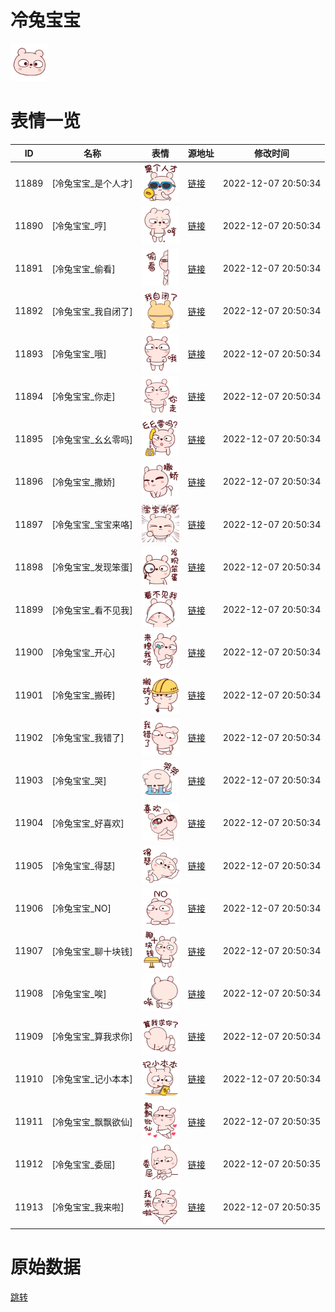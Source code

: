 # 冷兔宝宝

<img src="./cover.png" height="60" alt="cover" />

# 表情一览

|ID|名称|表情|源地址|修改时间|
|----|----|----|----|----|
|11889|[冷兔宝宝_是个人才]|<img src="./pic/011889_%5B冷兔宝宝_是个人才%5D.png" height="60" alt="是个人才"/>|[链接](https://i0.hdslb.com/bfs/garb/item/e3bb907e4578e31a2584c3f240418111fcb6b0d4.png)|2022-12-07 20:50:34|
|11890|[冷兔宝宝_哼]|<img src="./pic/011890_%5B冷兔宝宝_哼%5D.png" height="60" alt="哼"/>|[链接](https://i0.hdslb.com/bfs/garb/item/c1a3a85c1a485a259cb956a29e26441eaddeeebd.png)|2022-12-07 20:50:34|
|11891|[冷兔宝宝_偷看]|<img src="./pic/011891_%5B冷兔宝宝_偷看%5D.png" height="60" alt="偷看"/>|[链接](https://i0.hdslb.com/bfs/garb/item/be10739f9d843d17f692ecaa19ada4f462d8d7c9.png)|2022-12-07 20:50:34|
|11892|[冷兔宝宝_我自闭了]|<img src="./pic/011892_%5B冷兔宝宝_我自闭了%5D.png" height="60" alt="我自闭了"/>|[链接](https://i0.hdslb.com/bfs/garb/item/2394b283de0ab15f4c4ab80e545425f5315c93ef.png)|2022-12-07 20:50:34|
|11893|[冷兔宝宝_哦]|<img src="./pic/011893_%5B冷兔宝宝_哦%5D.png" height="60" alt="哦"/>|[链接](https://i0.hdslb.com/bfs/garb/item/e9726457684376af8ecabd02f55369a645f0f6a9.png)|2022-12-07 20:50:34|
|11894|[冷兔宝宝_你走]|<img src="./pic/011894_%5B冷兔宝宝_你走%5D.png" height="60" alt="你走"/>|[链接](https://i0.hdslb.com/bfs/garb/item/9199d5842ef9d16e08c381afc21098b30310d220.png)|2022-12-07 20:50:34|
|11895|[冷兔宝宝_幺幺零吗]|<img src="./pic/011895_%5B冷兔宝宝_幺幺零吗%5D.png" height="60" alt="幺幺零吗"/>|[链接](https://i0.hdslb.com/bfs/garb/item/3ecb0289177b72a465667bc271fca2cdf8c10763.png)|2022-12-07 20:50:34|
|11896|[冷兔宝宝_撒娇]|<img src="./pic/011896_%5B冷兔宝宝_撒娇%5D.png" height="60" alt="撒娇"/>|[链接](https://i0.hdslb.com/bfs/garb/item/ab18867f7f6cd0d4949cfafbec46dfffb5653cba.png)|2022-12-07 20:50:34|
|11897|[冷兔宝宝_宝宝来咯]|<img src="./pic/011897_%5B冷兔宝宝_宝宝来咯%5D.png" height="60" alt="宝宝来咯"/>|[链接](https://i0.hdslb.com/bfs/garb/item/75adcd31a46dca846ade632b0db2e3b60826b7de.png)|2022-12-07 20:50:34|
|11898|[冷兔宝宝_发现笨蛋]|<img src="./pic/011898_%5B冷兔宝宝_发现笨蛋%5D.png" height="60" alt="发现笨蛋"/>|[链接](https://i0.hdslb.com/bfs/garb/item/518fc87fc7c8c20ea963ee4c0ea128399257951b.png)|2022-12-07 20:50:34|
|11899|[冷兔宝宝_看不见我]|<img src="./pic/011899_%5B冷兔宝宝_看不见我%5D.png" height="60" alt="看不见我"/>|[链接](https://i0.hdslb.com/bfs/garb/item/8819c5e6afdb6eab589a63918d2695d3ce7a378a.png)|2022-12-07 20:50:34|
|11900|[冷兔宝宝_开心]|<img src="./pic/011900_%5B冷兔宝宝_开心%5D.png" height="60" alt="开心"/>|[链接](https://i0.hdslb.com/bfs/garb/item/aae149ef6aae912d98d743f4fa81d7aca1ec87a0.png)|2022-12-07 20:50:34|
|11901|[冷兔宝宝_搬砖]|<img src="./pic/011901_%5B冷兔宝宝_搬砖%5D.png" height="60" alt="搬砖"/>|[链接](https://i0.hdslb.com/bfs/garb/item/ab0bcc4e24b94426b15aa46be8f7b21e6b998bb9.png)|2022-12-07 20:50:34|
|11902|[冷兔宝宝_我错了]|<img src="./pic/011902_%5B冷兔宝宝_我错了%5D.png" height="60" alt="我错了"/>|[链接](https://i0.hdslb.com/bfs/garb/item/6b0b658791018be4a13e11525dc982c98a9ee591.png)|2022-12-07 20:50:34|
|11903|[冷兔宝宝_哭]|<img src="./pic/011903_%5B冷兔宝宝_哭%5D.png" height="60" alt="哭"/>|[链接](https://i0.hdslb.com/bfs/garb/item/d13ce5bbce5b9e2cc59be9940a4d4adcfbbd6602.png)|2022-12-07 20:50:34|
|11904|[冷兔宝宝_好喜欢]|<img src="./pic/011904_%5B冷兔宝宝_好喜欢%5D.png" height="60" alt="好喜欢"/>|[链接](https://i0.hdslb.com/bfs/garb/item/4e1eed00bf25002727caf9ef46a7a55aa6d3beb6.png)|2022-12-07 20:50:34|
|11905|[冷兔宝宝_得瑟]|<img src="./pic/011905_%5B冷兔宝宝_得瑟%5D.png" height="60" alt="得瑟"/>|[链接](https://i0.hdslb.com/bfs/garb/item/47422aa85b90ceede5e76f541bae5a274d2b4654.png)|2022-12-07 20:50:34|
|11906|[冷兔宝宝_NO]|<img src="./pic/011906_%5B冷兔宝宝_NO%5D.png" height="60" alt="NO"/>|[链接](https://i0.hdslb.com/bfs/garb/item/0544bf916d68c6776446a99732a724845855d94c.png)|2022-12-07 20:50:34|
|11907|[冷兔宝宝_聊十块钱]|<img src="./pic/011907_%5B冷兔宝宝_聊十块钱%5D.png" height="60" alt="聊十块钱"/>|[链接](https://i0.hdslb.com/bfs/garb/item/bd08384fae19032c6e4b696786294014f0384d89.png)|2022-12-07 20:50:34|
|11908|[冷兔宝宝_唉]|<img src="./pic/011908_%5B冷兔宝宝_唉%5D.png" height="60" alt="唉"/>|[链接](https://i0.hdslb.com/bfs/garb/item/c48a9d3ee985b47e13417217e52a70de1d2ebe01.png)|2022-12-07 20:50:34|
|11909|[冷兔宝宝_算我求你]|<img src="./pic/011909_%5B冷兔宝宝_算我求你%5D.png" height="60" alt="算我求你"/>|[链接](https://i0.hdslb.com/bfs/garb/item/c4840d8a44f275cdcace473068eee5e1fd654a2c.png)|2022-12-07 20:50:34|
|11910|[冷兔宝宝_记小本本]|<img src="./pic/011910_%5B冷兔宝宝_记小本本%5D.png" height="60" alt="记小本本"/>|[链接](https://i0.hdslb.com/bfs/garb/item/8cec7975ea586b690cc58ab9ab47abfe02c32a23.png)|2022-12-07 20:50:34|
|11911|[冷兔宝宝_飘飘欲仙]|<img src="./pic/011911_%5B冷兔宝宝_飘飘欲仙%5D.png" height="60" alt="飘飘欲仙"/>|[链接](https://i0.hdslb.com/bfs/garb/item/f345a1b9e066863b6b3b4470102ea4184e29ed3e.png)|2022-12-07 20:50:35|
|11912|[冷兔宝宝_委屈]|<img src="./pic/011912_%5B冷兔宝宝_委屈%5D.png" height="60" alt="委屈"/>|[链接](https://i0.hdslb.com/bfs/garb/item/83bb2495b00fbbbc0798266e7f4061c0fe7c7e80.png)|2022-12-07 20:50:35|
|11913|[冷兔宝宝_我来啦]|<img src="./pic/011913_%5B冷兔宝宝_我来啦%5D.png" height="60" alt="我来啦"/>|[链接](https://i0.hdslb.com/bfs/garb/item/c46f283c8d20f4337b8abd9a1a2a92ddaad6de97.png)|2022-12-07 20:50:35|

# 原始数据

[跳转](./raw.json)

